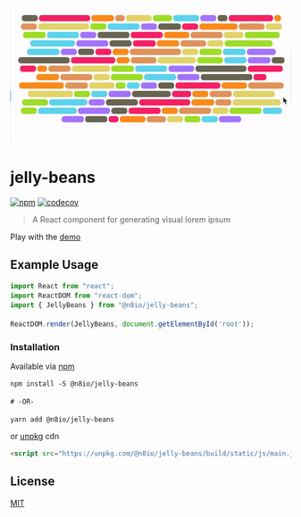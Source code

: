[npm-url]: https://www.npmjs.com/package/@n8io/jelly-beans
[npm-image]: https://badge.fury.io/js/%40n8io%2Fjelly-beans.svg
[license-url]: https://github.com/n8io/jelly-beans/blob/main/LICENSE
[demo-url]: https://codesandbox.io/s/n8iojelly-beans-chpjb?file=/src/App.js
[codecov-url]: https://codecov.io/gh/n8io/jelly-beans
[codecov-image]: https://codecov.io/gh/n8io/jelly-beans/branch/main/graph/badge.svg?token=QX5OWK8UN5

<p align="center">
  <img src="https://raw.githubusercontent.com/n8io/jelly-beans/main/logo.gif"/>
</p>

# jelly-beans

[![npm][npm-image]][npm-url] [![codecov][codecov-image]][codecov-url]


> A React component for generating visual lorem ipsum

Play with the [demo][demo-url]

## Example Usage

```jsx
import React from "react";
import ReactDOM from "react-dom";
import { JellyBeans } from "@n8io/jelly-beans";

ReactDOM.render(JellyBeans, document.getElementById('root'));
```

### Installation

Available via [npm](https://www.npmjs.com/package/@n8io/jelly-beans)

```shell
npm install -S @n8io/jelly-beans

# -OR-

yarn add @n8io/jelly-beans
```

or [unpkg](unpkg.com) cdn

```html
<script src="https://unpkg.com/@n8io/jelly-beans/build/static/js/main.js"></script>
```

## License

[MIT](license-url)
